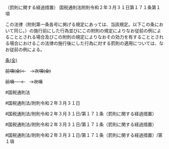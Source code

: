 （罰則に関する経過措置）
国税通則法附則令和２年３月３１日第１７１条第１項

この法律（附則第一条各号に掲げる規定にあっては、当該規定。以下この条において同じ。）の施行前にした行為並びにこの附則の規定によりなお従前の例によることとされる場合及びこの附則の規定によりなおその効力を有することとされる場合におけるこの法律の施行後にした行為に対する罰則の適用については、なお従前の例による。

[条(全)](国税通則法＿＿＿＿附則令和２年３月３１日第１７１条_.md)

~~前項(全)←~~　~~→次項(全)~~

~~前項 　 ←~~　~~→次項~~



#国税通則法

#国税通則法/附則令和２年３月３１日

#国税通則法/附則令和２年３月３１日/第１７１条（罰則に関する経過措置）

#国税通則法/附則令和２年３月３１日/第１７１条（罰則に関する経過措置）

#国税通則法/附則令和２年３月３１日/第１７１条（罰則に関する経過措置）/第１項


